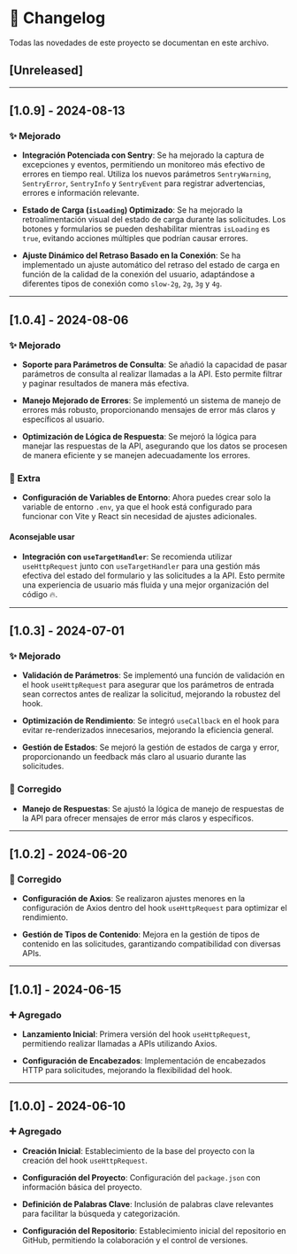 # 📝 Changelog

Todas las novedades de este proyecto se documentan en este archivo.

## [Unreleased]

---

## [1.0.9] - 2024-08-13
### ✨ Mejorado
- **Integración Potenciada con Sentry**: Se ha mejorado la captura de excepciones y eventos, permitiendo un monitoreo más efectivo de errores en tiempo real. Utiliza los nuevos parámetros `SentryWarning`, `SentryError`, `SentryInfo` y `SentryEvent` para registrar advertencias, errores e información relevante.

- **Estado de Carga (`isLoading`) Optimizado**: Se ha mejorado la retroalimentación visual del estado de carga durante las solicitudes. Los botones y formularios se pueden deshabilitar mientras `isLoading` es `true`, evitando acciones múltiples que podrían causar errores.

- **Ajuste Dinámico del Retraso Basado en la Conexión**: Se ha implementado un ajuste automático del retraso del estado de carga en función de la calidad de la conexión del usuario, adaptándose a diferentes tipos de conexión como `slow-2g`, `2g`, `3g` y `4g`.

---

## [1.0.4] - 2024-08-06
### ✨ Mejorado
- **Soporte para Parámetros de Consulta**: Se añadió la capacidad de pasar parámetros de consulta al realizar llamadas a la API. Esto permite filtrar y paginar resultados de manera más efectiva.
  
- **Manejo Mejorado de Errores**: Se implementó un sistema de manejo de errores más robusto, proporcionando mensajes de error más claros y específicos al usuario.

- **Optimización de Lógica de Respuesta**: Se mejoró la lógica para manejar las respuestas de la API, asegurando que los datos se procesen de manera eficiente y se manejen adecuadamente los errores.

### 🚨 Extra
- **Configuración de Variables de Entorno**: Ahora puedes crear solo la variable de entorno `.env`, ya que el hook está configurado para funcionar con Vite y React sin necesidad de ajustes adicionales.

#### Aconsejable usar
- **Integración con `useTargetHandler`**: Se recomienda utilizar `useHttpRequest` junto con `useTargetHandler` para una gestión más efectiva del estado del formulario y las solicitudes a la API. Esto permite una experiencia de usuario más fluida y una mejor organización del código 🔥.

---

## [1.0.3] - 2024-07-01
### ✨ Mejorado
- **Validación de Parámetros**: Se implementó una función de validación en el hook `useHttpRequest` para asegurar que los parámetros de entrada sean correctos antes de realizar la solicitud, mejorando la robustez del hook.

- **Optimización de Rendimiento**: Se integró `useCallback` en el hook para evitar re-renderizados innecesarios, mejorando la eficiencia general.

- **Gestión de Estados**: Se mejoró la gestión de estados de carga y error, proporcionando un feedback más claro al usuario durante las solicitudes.

### 🐛 Corregido
- **Manejo de Respuestas**: Se ajustó la lógica de manejo de respuestas de la API para ofrecer mensajes de error más claros y específicos.

---

## [1.0.2] - 2024-06-20
### 🐛 Corregido
- **Configuración de Axios**: Se realizaron ajustes menores en la configuración de Axios dentro del hook `useHttpRequest` para optimizar el rendimiento.

- **Gestión de Tipos de Contenido**: Mejora en la gestión de tipos de contenido en las solicitudes, garantizando compatibilidad con diversas APIs.

---

## [1.0.1] - 2024-06-15
### ➕ Agregado
- **Lanzamiento Inicial**: Primera versión del hook `useHttpRequest`, permitiendo realizar llamadas a APIs utilizando Axios.

- **Configuración de Encabezados**: Implementación de encabezados HTTP para solicitudes, mejorando la flexibilidad del hook.

---

## [1.0.0] - 2024-06-10
### ➕ Agregado
- **Creación Inicial**: Establecimiento de la base del proyecto con la creación del hook `useHttpRequest`.

- **Configuración del Proyecto**: Configuración del `package.json` con información básica del proyecto.

- **Definición de Palabras Clave**: Inclusión de palabras clave relevantes para facilitar la búsqueda y categorización.

- **Configuración del Repositorio**: Establecimiento inicial del repositorio en GitHub, permitiendo la colaboración y el control de versiones.
